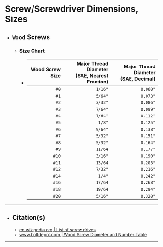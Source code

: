 <!-- https://github.com/mcavallo-git/Coding/blob/main/hardware/screws-screwdrivers/wood-screw_dimensions-sizes.md -->

# Screw/Screwdriver Dimensions, Sizes

- ## `Wood` Screws
  - ### Size Chart
    - | Wood Screw Size | Major Thread Diameter<br />(SAE, Nearest Fraction) | Major Thread Diameter<br />(SAE, Decimal) | 
      | --------------: | -------------------------------------------------: | ----------------------------------------: | 
      |            `#0` |                                            `1/16"` |                                  `0.060"` | 
      |            `#1` |                                            `5/64"` |                                  `0.073"` | 
      |            `#2` |                                            `3/32"` |                                  `0.086"` | 
      |            `#3` |                                            `7/64"` |                                  `0.099"` | 
      |            `#4` |                                            `7/64"` |                                  `0.112"` | 
      |            `#5` |                                            `1/8"`  |                                  `0.125"` | 
      |            `#6` |                                            `9/64"` |                                  `0.138"` | 
      |            `#7` |                                            `5/32"` |                                  `0.151"` | 
      |            `#8` |                                            `5/32"` |                                  `0.164"` | 
      |            `#9` |                                            `11/64` |                                  `0.177"` | 
      |           `#10` |                                            `3/16"` |                                  `0.190"` | 
      |           `#11` |                                            `13/64` |                                  `0.203"` | 
      |           `#12` |                                            `7/32"` |                                  `0.216"` | 
      |           `#14` |                                            `1/4"`  |                                  `0.242"` | 
      |           `#16` |                                            `17/64` |                                  `0.268"` | 
      |           `#18` |                                            `19/64` |                                  `0.294"` | 
      |           `#20` |                                            `5/16"` |                                  `0.320"` | 


***

- ## Citation(s)
  - [en.wikipedia.org | List of screw drives](https://en.wikipedia.org/wiki/List_of_screw_drives)
  - [www.boltdepot.com | Wood Screw Diameter and Number Table](https://www.boltdepot.com/fastener-information/wood-screws/Wood-Screw-Diameter.aspx)

***
